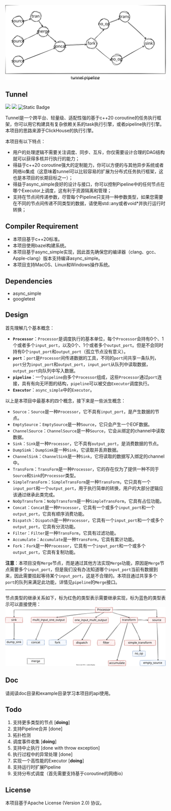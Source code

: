 ![tunnel icon](https://github.com/chloro-pn/draw_io_repo/blob/master/tunnel.svg)
## Tunnel

![](https://tokei.rs/b1/github/chloro-pn/tunnel) ![](https://tokei.rs/b1/github/chloro-pn/tunnel?category=files) ![Static Badge](https://img.shields.io/badge/c%2B%2B-20-blue)

Tunnel是一个跨平台、轻量级、适配性强的基于c++20 coroutine的任务执行框架，你可以用它构建具有复杂依赖关系的task执行引擎，或者pipeline执行引擎。本项目的思路来源于ClickHouse的执行引擎。

本项目有以下特点：
* 用户的处理逻辑不需要关注调度、同步、互斥，你仅需要设计合理的DAG结构就可以获得多核并行执行的能力；
* 得益于c++20 coroutine强大的定制能力，你可以方便的与其他异步系统或者网络io集成（这意味着tunnel可以比较容易的扩展为分布式任务执行框架，这也是本项目的长期目标之一）；
* 得益于async_simple良好的设计与接口，你可以控制Pipeline中的任何节点在哪个Executor上调度，这有利于资源隔离和管理；
* 支持在节点间传递参数，尽管每个Pipeline只支持一种参数类型，如果您需要在不同的节点间传递不同类型的数据，请使用std::any或者void*并执行运行时转换；

## Compiler Requirement
* 本项目基于c++20标准。
* 本项目使用bazel构建系统。
* 本项目基于async_simple实现，因此首先确保您的编译器（clang、gcc、Apple-clang）版本支持编译async_simple。
* 本项目支持MacOS、Linux和Windows操作系统。

## Dependencies
* async_simple
* googletest

## Design
首先理解几个基本概念：
* **`Processor`**：`Processor`是调度执行的基本单位，每个`Processor`会持有0个、1个或者多个`input_port`，以及0个、1个或者多个`output_port`。但是不会同时持有0个`input_port`和`output_port`（孤立节点没有意义）。
* **`port`**：`port`是`Processor`间传递数据的工具，不同的`port`间共享一条队列，`port`分为`input_port`和`output_port`，`input_port`从队列中读取数据，`output_port`向队列中写入数据。
* **`pipeline`**：一个`pipeline`由多个`Processor`组成，这些`Processor`通过`port`连接，具有有向无环图的结构，`pipeline`可以被交由`Executor`调度执行。
* **`Executor`**：`async_simple`中的`Executor`。

以上是本项目中最基本的四个概念，接下来是一些派生概念：
* `Source`：`Source`是一种`Processor`，它不具有`input_port`，是产生数据的节点。
* `EmptySource`：`EmptySource`是一种`Source`，它只会产生一个EOF数据。
* `ChannelSource`：`ChannelSource`是一种`Source`，它会从绑定的channel中读取数据。
* `Sink`：`Sink`是一种`Processor`，它不具有`output_port`，是消费数据的节点。
* `DumpSimk`：`DumpSimk`是一种`Sink`，它读取并丢弃数据。
* `ChannelSink`：`ChannelSink`是一种`Sink`，它将读取的数据写入绑定的channel中。
* `TransForm`：`TransForm`是一种`Processor`，它的存在仅为了提供一种不同于`Source`和`Sink`的`Processor`类型。
* `SimpleTransForm`：`SimpleTransForm`是一种`TransForm`，它只具有一个`input_port`和一个`output_port`，用于执行简单的转换，用户的大部分逻辑应该通过继承此类完成。
* `NoOpTransform`：`NoOpTransform`是一种`SimpleTransForm`，它具有占位功能。
* `Concat`：`Concat`是一种`Processor`，它具有一个或多个`input_port`和一个`output_port`，它具有顺序消费功能。
* `Dispatch`：`Dispatch`是一种`Processor`，它具有一个`input_port`和一个或多个`output_port`，它具有分流功能。
* `Filter`：`Filter`是一种`TransForm`，它具有过滤功能。
* `Accumulate`：`Accumulate`是一种`TransForm`，它具有累计功能。
* `Fork`：`Fork`是一种`Processor`，它具有一个`input_port`和一个或多个`output_port`，它具有复制功能。

**注意**：本项目没有`Merge`节点，而是通过其他方法实现`Merge`功能，原因是`Merge`节点需要多个`input_port`，但是我们没有办法知道哪个`input_port`当前有数据到来，因此需要挂起等待某个`input_port`，这是不合理的。本项目通过共享多个`port`的队列来满足此功能，详情见`pipeline`的`Merge`接口。

---
节点类型的继承关系如下，标为红色的类型表示需要继承实现，标为蓝色的类型表示可以直接使用：
![node_type](https://github.com/chloro-pn/draw_io_repo/blob/master/nodes.drawio.svg)

## Doc
请阅读doc目录和example目录学习本项目的api使用。

## Todo
1. 支持更多类型的节点 [**doing**]
2. 支持Pipeline合并 [done]
3. 拓扑检测
4. 调度事件收集 [**doing**]
5. 支持中止执行 [done with throw exception]
6. 执行过程中的异常处理 [done]
7. 实现一个高性能的Executor [**doing**]
8. 支持运行时扩展Pipeline
9. 支持分布式调度（首先需要支持基于coroutine的网络io）


## License
本项目基于Apache License (Version 2.0) 协议。
